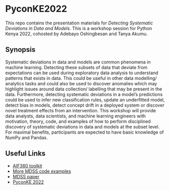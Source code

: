 # PyconKE2022

This repo contains the presentation materials for *Detecting Systematic Deviations in Data and Models*. 
This is a workshop session for Python Kenya 2022, cohosted by Adebayo Oshingbesan and Tanya Akumu.

## Synopsis
Systematic deviations in data and models are common phenomena in machine learning. Detecting these subsets of data that deviate from expectations can be used during exploratory data analysis to understand patterns that exists in data. This could be useful in other data modelling/ analytics tasks and could also be used to discover anomalies which may highlight issues around data collection/ labelling that may be present in the data. Furthermore, detecting systematic deviations in a model’s predictions could be used to infer new classification rules, update an underfitted model, detect bias in models, detect concept drift in a deployed system or discover novel treatment effects from an intervention.  This workshop will provide data analysts, data scientists, and machine learning engineers with motivation, theory, code, and examples of how to perform disciplined discovery of systematic deviations in data and models at the subset level.  For maximal benefits, participants are expected to have basic knowledge of NumPy and Pandas.

## Useful Links
- [AIF360 toolkit](https://github.com/Trusted-AI/AIF360)
- [More MDSS code examples](https://github.com/Trusted-AI/AIF360/blob/master/examples/demo_mdss_detector.ipynb)
- [MDSS paper](https://arxiv.org/abs/1611.08292)
- [PyconKE 2022](https://www.pyconke.org)
